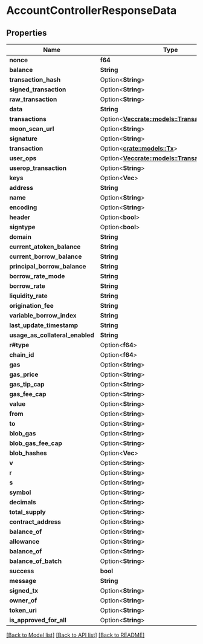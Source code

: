 # AccountControllerResponseData

## Properties

| Name                               | Type                                                                                                               | Description | Notes       |
| ---------------------------------- | ------------------------------------------------------------------------------------------------------------------ | ----------- | ----------- |
| **nonce**                          | **f64**                                                                                                            |             |             |
| **balance**                        | **String**                                                                                                         |             |             |
| **transaction\_hash**              | Option<**String**>                                                                                                 |             | \[optional] |
| **signed\_transaction**            | Option<**String**>                                                                                                 |             | \[optional] |
| **raw\_transaction**               | Option<**String**>                                                                                                 |             | \[optional] |
| **data**                           | **String**                                                                                                         |             |             |
| **transactions**                   | Option<[**Vec**](transactiondata.md)[**crate::models::TransactionData**](crate::models::TransactionData)>          |             | \[optional] |
| **moon\_scan\_url**                | Option<**String**>                                                                                                 |             | \[optional] |
| **signature**                      | Option<**String**>                                                                                                 |             | \[optional] |
| **transaction**                    | Option<[**crate::models::Tx**](tx.md)>                                                                             |             | \[optional] |
| **user\_ops**                      | Option<[**Vec**](transactionrequest.md)[**crate::models::TransactionRequest**](crate::models::TransactionRequest)> |             | \[optional] |
| **userop\_transaction**            | Option<**String**>                                                                                                 |             | \[optional] |
| **keys**                           | Option<**Vec**>                                                                                                    |             | \[optional] |
| **address**                        | **String**                                                                                                         |             |             |
| **name**                           | Option<**String**>                                                                                                 |             | \[optional] |
| **encoding**                       | Option<**String**>                                                                                                 |             | \[optional] |
| **header**                         | Option<**bool**>                                                                                                   |             | \[optional] |
| **signtype**                       | Option<**bool**>                                                                                                   |             | \[optional] |
| **domain**                         | **String**                                                                                                         |             |             |
| **current\_atoken\_balance**       | **String**                                                                                                         |             |             |
| **current\_borrow\_balance**       | **String**                                                                                                         |             |             |
| **principal\_borrow\_balance**     | **String**                                                                                                         |             |             |
| **borrow\_rate\_mode**             | **String**                                                                                                         |             |             |
| **borrow\_rate**                   | **String**                                                                                                         |             |             |
| **liquidity\_rate**                | **String**                                                                                                         |             |             |
| **origination\_fee**               | **String**                                                                                                         |             |             |
| **variable\_borrow\_index**        | **String**                                                                                                         |             |             |
| **last\_update\_timestamp**        | **String**                                                                                                         |             |             |
| **usage\_as\_collateral\_enabled** | **String**                                                                                                         |             |             |
| **r#type**                         | Option<**f64**>                                                                                                    |             | \[optional] |
| **chain\_id**                      | Option<**f64**>                                                                                                    |             | \[optional] |
| **gas**                            | Option<**String**>                                                                                                 |             | \[optional] |
| **gas\_price**                     | Option<**String**>                                                                                                 |             | \[optional] |
| **gas\_tip\_cap**                  | Option<**String**>                                                                                                 |             | \[optional] |
| **gas\_fee\_cap**                  | Option<**String**>                                                                                                 |             | \[optional] |
| **value**                          | Option<**String**>                                                                                                 |             | \[optional] |
| **from**                           | Option<**String**>                                                                                                 |             | \[optional] |
| **to**                             | Option<**String**>                                                                                                 |             | \[optional] |
| **blob\_gas**                      | Option<**String**>                                                                                                 |             | \[optional] |
| **blob\_gas\_fee\_cap**            | Option<**String**>                                                                                                 |             | \[optional] |
| **blob\_hashes**                   | Option<**Vec**>                                                                                                    |             | \[optional] |
| **v**                              | Option<**String**>                                                                                                 |             | \[optional] |
| **r**                              | Option<**String**>                                                                                                 |             | \[optional] |
| **s**                              | Option<**String**>                                                                                                 |             | \[optional] |
| **symbol**                         | Option<**String**>                                                                                                 |             | \[optional] |
| **decimals**                       | Option<**String**>                                                                                                 |             | \[optional] |
| **total\_supply**                  | Option<**String**>                                                                                                 |             | \[optional] |
| **contract\_address**              | Option<**String**>                                                                                                 |             | \[optional] |
| **balance\_of**                    | Option<**String**>                                                                                                 |             | \[optional] |
| **allowance**                      | Option<**String**>                                                                                                 |             | \[optional] |
| **balance\_of**                    | Option<**String**>                                                                                                 |             | \[optional] |
| **balance\_of\_batch**             | Option<**String**>                                                                                                 |             | \[optional] |
| **success**                        | **bool**                                                                                                           |             |             |
| **message**                        | **String**                                                                                                         |             |             |
| **signed\_tx**                     | Option<**String**>                                                                                                 |             | \[optional] |
| **owner\_of**                      | Option<**String**>                                                                                                 |             | \[optional] |
| **token\_uri**                     | Option<**String**>                                                                                                 |             | \[optional] |
| **is\_approved\_for\_all**         | Option<**String**>                                                                                                 |             | \[optional] |

[\[Back to Model list\]](./#documentation-for-models) [\[Back to API list\]](./#documentation-for-api-endpoints) [\[Back to README\]](./)
